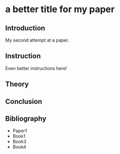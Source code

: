# a better title for my paper


## Introduction
My second attempt at a paper. 

## Instruction
Even better instructions here!


## Theory

## Conclusion

## Bibliography
- Paper1
- Book1
- Book3
- Book4
